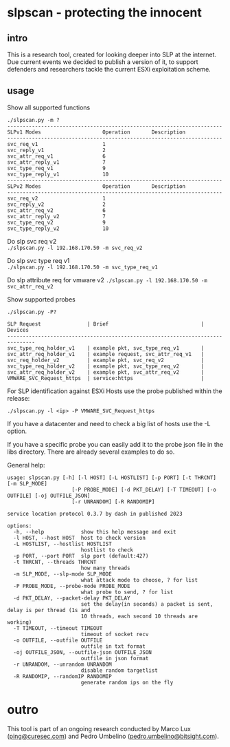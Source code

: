 # slpscan - protecting the innocent

## intro

This is a research tool, created for looking deeper into SLP at the internet.
Due current events we decided to publish a version of it, to support defenders and researchers tackle the current ESXi exploitation scheme.

## usage
Show all supported functions  
```
./slpscan.py -m ?
----------------------------------------------------------------------
SLPv1 Modes                    Operation       Description
----------------------------------------------------------------------
svc_req_v1                     1
svc_reply_v1                   2
svc_attr_req_v1                6
svc_attr_reply_v1              7
svc_type_req_v1                9
svc_type_reply_v1              10
----------------------------------------------------------------------
SLPv2 Modes                    Operation       Description
----------------------------------------------------------------------
svc_req_v2                     1
svc_reply_v2                   2
svc_attr_req_v2                6
svc_attr_reply_v2              7
svc_type_req_v2                9
svc_type_reply_v2              10
```

Do slp svc req v2   
`./slpscan.py -l 192.168.170.50 -m svc_req_v2`

Do slp svc type req v1  
`./slpscan.py -l 192.168.170.50 -m svc_type_req_v1`


Do slp attribute req for vmware v2
`./slpscan.py -l 192.168.170.50 -m svc_attr_req_v2`

Show supported probes
```
./slpscan.py -P?

SLP Request               | Brief                              | Devices      
-------------------------------------------------------------------------------
svc_type_req_holder_v1    | example pkt, svc_type_req_v1       |              
svc_attr_req_holder_v1    | example request, svc_attr_req_v1   |              
svc_req_holder_v2         | example pkt, svc_req_v2            |              
svc_type_req_holder_v2    | example pkt, svc_type_req_v2       |              
svc_attr_req_holder_v2    | example pkt, svc_attr_req_v2       |              
VMWARE_SVC_Request_https  | service:https                      |          

```

For SLP identification against ESXi Hosts use the probe published within the release:  

```
./slpscan.py -l <ip> -P VMWARE_SVC_Request_https
```

If you have a datacenter and need to check a big list of hosts use the -L option. 

If you have a specific probe you can easily add it to the probe json file in the libs directory. There are already several examples to do so.

General help:

```
usage: slpscan.py [-h] [-l HOST] [-L HOSTLIST] [-p PORT] [-t THRCNT] [-m SLP_MODE]
                     [-P PROBE_MODE] [-d PKT_DELAY] [-T TIMEOUT] [-o OUTFILE] [-oj OUTFILE_JSON]
                     [-r UNRANDOM] [-R RANDOMIP]

service location protocol 0.3.7 by dash in published 2023

options:
  -h, --help            show this help message and exit
  -l HOST, --host HOST  host to check version
  -L HOSTLIST, --hostlist HOSTLIST
                        hostlist to check
  -p PORT, --port PORT  slp port (default:427)
  -t THRCNT, --threads THRCNT
                        how many threads
  -m SLP_MODE, --slp-mode SLP_MODE
                        what attack mode to choose, ? for list
  -P PROBE_MODE, --probe-mode PROBE_MODE
                        what probe to send, ? for list
  -d PKT_DELAY, --packet-delay PKT_DELAY
                        set the delay(in seconds) a packet is sent, delay is per thread (1s and
                        10 threads, each second 10 threads are working)
  -T TIMEOUT, --timeout TIMEOUT
                        timeout of socket recv
  -o OUTFILE, --outfile OUTFILE
                        outfile in txt format
  -oj OUTFILE_JSON, --outfile-json OUTFILE_JSON
                        outfile in json format
  -r UNRANDOM, --unrandom UNRANDOM
                        disable random targetlist
  -R RANDOMIP, --randomIP RANDOMIP
                        generate random ips on the fly
```

# outro

This tool is part of an ongoing research conducted by Marco Lux (ping@curesec.com) and Pedro Umbelino (pedro.umbelino@bitsight.com). 
